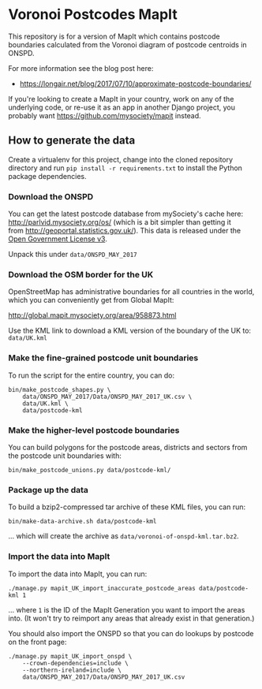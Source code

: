 Voronoi Postcodes MapIt
=======================

This repository is for a version of MapIt which contains
postcode boundaries calculated from the Voronoi diagram of
postcode centroids in ONSPD.

For more information see the blog post here:

* https://longair.net/blog/2017/07/10/approximate-postcode-boundaries/

If you're looking to create a MapIt in your country, work on any
of the underlying code, or re-use it as an app in another Django
project, you probably want https://github.com/mysociety/mapit
instead.

How to generate the data
------------------------

Create a virtualenv for this project, change into the cloned
repository directory and run `pip install -r requirements.txt`
to install the Python package dependencies.

### Download the ONSPD

You can get the latest postcode database from mySociety's cache
here: http://parlvid.mysociety.org/os/ (which is a bit simpler
than getting it from http://geoportal.statistics.gov.uk/). This
data is released under the
[Open Government License v3](https://www.nationalarchives.gov.uk/doc/open-government-licence/version/3/).

Unpack this under `data/ONSPD_MAY_2017`

### Download the OSM border for the UK

OpenStreetMap has administrative boundaries for all countries in
the world, which you can conveniently get from Global MapIt:

http://global.mapit.mysociety.org/area/958873.html

Use the KML link to download a KML version of the boundary of
the UK to: `data/UK.kml`

### Make the fine-grained postcode unit boundaries

To run the script for the entire country, you can do:

    bin/make_postcode_shapes.py \
        data/ONSPD_MAY_2017/Data/ONSPD_MAY_2017_UK.csv \
        data/UK.kml \
        data/postcode-kml

### Make the higher-level postcode boundaries

You can build polygons for the postcode areas, districts and
sectors from the postcode unit boundaries with:

    bin/make_postcode_unions.py data/postcode-kml/

### Package up the data

To build a bzip2-compressed tar archive of these KML files, you
can run:

    bin/make-data-archive.sh data/postcode-kml

... which will create the archive as
`data/voronoi-of-onspd-kml.tar.bz2`.

### Import the data into MapIt

To import the data into MapIt, you can run:

    ./manage.py mapit_UK_import_inaccurate_postcode_areas data/postcode-kml 1

... where `1` is the ID of the MapIt Generation you want to
import the areas into. (It won't try to reimport any areas that
already exist in that generation.)

You should also import the ONSPD so that you can do lookups by
postcode on the front page:

    ./manage.py mapit_UK_import_onspd \
        --crown-dependencies=include \
        --northern-ireland=include \
        data/ONSPD_MAY_2017/Data/ONSPD_MAY_2017_UK.csv

